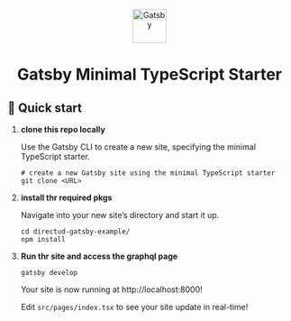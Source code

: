 <p align="center">
  <a href="https://www.gatsbyjs.com/?utm_source=starter&utm_medium=readme&utm_campaign=minimal-starter-ts">
    <img alt="Gatsby" src="https://www.gatsbyjs.com/Gatsby-Monogram.svg" width="60" />
  </a>
</p>
<h1 align="center">
  Gatsby Minimal TypeScript Starter
</h1>

## 🚀 Quick start

1.  **clone this repo locally**

    Use the Gatsby CLI to create a new site, specifying the minimal TypeScript starter.

    ```shell
    # create a new Gatsby site using the minimal TypeScript starter
    git clone <URL>
    ```

2.  **install thr required pkgs**

    Navigate into your new site’s directory and start it up.

    ```shell
    cd directud-gatsby-example/
    npm install
    ```

3.  **Run thr site and access the graphql page**

    ```shell
    gatsby develop
    ```

    Your site is now running at http://localhost:8000!

    Edit `src/pages/index.tsx` to see your site update in real-time!

